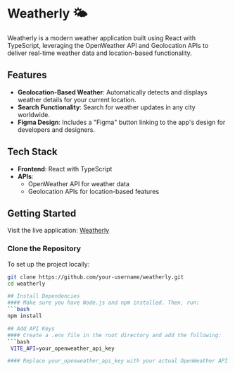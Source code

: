 # Weatherly 🌤️

Weatherly is a modern weather application built using React with TypeScript, leveraging the OpenWeather API and Geolocation APIs to deliver real-time weather data and location-based functionality.

## Features

- **Geolocation-Based Weather**: Automatically detects and displays weather details for your current location.
- **Search Functionality**: Search for weather updates in any city worldwide.
- **Figma Design**: Includes a "Figma" button linking to the app's design for developers and designers.

## Tech Stack

- **Frontend**: React with TypeScript
- **APIs**:
  - OpenWeather API for weather data
  - Geolocation APIs for location-based features

## Getting Started

Visit the live application: [Weatherly](https://weatherly-e5hy.vercel.app/)

### Clone the Repository

To set up the project locally:

```bash
git clone https://github.com/your-username/weatherly.git
cd weatherly

## Install Dependencies
#### Make sure you have Node.js and npm installed. Then, run:
```bash
npm install

## Add API Keys
#### Create a .env file in the root directory and add the following:
```bash
 VITE_API=your_openweather_api_key

#### Replace your_openweather_api_key with your actual OpenWeather API key.
